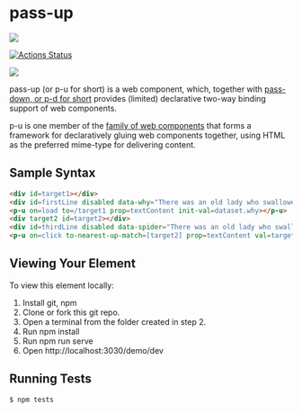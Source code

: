 # pass-up

<a href="https://nodei.co/npm/pass-up/"><img src="https://nodei.co/npm/pass-up.png"></a>

[![Actions Status](https://github.com/bahrus/pass-up/workflows/CI/badge.svg)](https://github.com/bahrus/pass-up/actions?query=workflow%3ACI)

<img src="https://badgen.net/bundlephobia/minzip/pass-up">

pass-up (or p-u for short) is a web component, which, together with [pass-down, or p-d for short](https://github.com/bahrus/pass-down) provides (limited) declarative two-way binding support of web components.

p-u is one member of the [family of web components](https://github.com/bahrus/p-et-alia) that forms a framework for declaratively gluing web components together, using HTML as the preferred mime-type for delivering content.

## Sample Syntax

```html
<div id=target1></div>
<div id=firstLine disabled data-why="There was an old lady who swallowed a fly;">I don't know why she swallowed a fly - Perhaps she'll die!</div>
<p-u on=load to=/target1 prop=textContent init-val=dataset.why></p-u>
<div target2 id=target2></div>
<div id=thirdLine disabled data-spider="There was an old lady who swallowed a spider;"> </div>
<p-u on=click to-nearest-up-match=[target2] prop=textContent val=target.dataset.spider></p-u>
```

## Viewing Your Element

To view this element locally:

1.  Install git, npm
2.  Clone or fork this git repo.
3.  Open a terminal from the folder created in step 2.
4.  Run npm install
5.  Run npm run serve
6.  Open http://localhost:3030/demo/dev

## Running Tests

```
$ npm tests
```